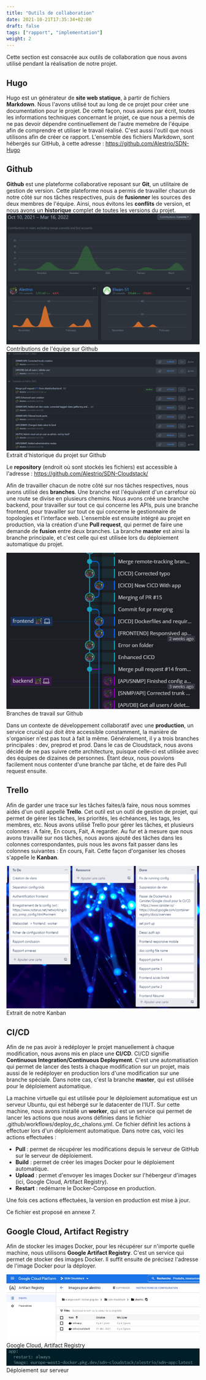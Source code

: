 ```yaml
---
title: "Outils de collaboration"
date: 2021-10-21T17:35:34+02:00
draft: false
tags: ["rapport", "implementation"]
weight: 2
---
```


Cette section est consacrée aux outils de collaboration que nous avons utilisé pendant la réalisation de notre projet.

## Hugo

Hugo est un générateur de **site web statique**, à partir de fichiers **Markdown**. Nous l'avons utilisé tout au long de ce projet pour créer une documentation pour le projet. De cette façon, nous avions par écrit, toutes les informations techniques concernant le projet, ce que nous a permis de ne pas devoir dépendre continuellement de l'autre memebre de l'équipe afin de comprendre et utiliser le travail réalisé.
C'est aussi l'outil que nous utilisons afin de créer ce rapport. L'ensemble des fichiers Markdown, sont hébergés sur GitHub, à cette adresse : https://github.com/Alestrio/SDN-Hugo

## Github

**Github** est une plateforme collaborative reposant sur **Git**, un utilitaire de gestion de version. Cette plateforme nous a permis de travailler chacun de notre côté sur nos tâches respectives, puis de **fusionner** les sources des deux membres de l'équipe. Ainsi, nous évitons les **conflits** de version, et nous avons un **historique** complet de toutes les versions du projet. 
![contributions](/images/contributions.png) Contributions de l'équipe sur Github
![historique](/images/historique.png) Extrait d'historique du projet sur Github

Le **repository** (endroit où sont stockés les fichiers) est accessible à l'adresse : https://github.com/Alestrio/SDN-Cloudstack/

Afin de travailler chacun de notre côté sur nos tâches respectives, nous avons utilisé des **branches**. Une branche est l'équivalent d'un carrefour où une route se divise en plusieurs chemins. Nous avons créé une branche backend, pour travailler sur tout ce qui concerne les APIs, puis une branche frontend, pour travailler sur tout ce qui concerne le gestionnaire de topologies et l'interface web. L'ensemble est ensuite intégré au projet en production, via la création d'une **Pull request**, qui permet de faire une demande de **fusion** entre deux branches. La branche **master** est ainsi la branche principale, et c'est celle qui est utilisée lors du déploiement automatique du projet.

![branches](/images/branches.png) Branches de travail sur Github

Dans un contexte de développement collaboratif avec une **production**, un service crucial qui doit être accessible constamment, la manière de s'organiser n'est pas tout à fait la même. Généralement, il y a trois branches principales : dev, preprod et prod. Dans le cas de Cloudstack, nous avons décidé de ne pas suivre cette architecture, puisque celle-ci est utilisée avec des équipes de dizaines de personnes. Étant deux, nous pouvions facilement nous contenter d'une branche par tâche, et de faire des Pull request ensuite.

## Trello

Afin de garder une trace sur les tâches faites/à faire, nous nous sommes aidés d'un outil appellé **Trello**. Cet outil est un outil de gestion de projet, qui permet de gérer les tâches, les priorités, les échéances, les tags, les membres, etc. Nous avons utilisé Trello pour gérer les tâches, et plusieurs colonnes : A faire, En cours, Fait, A regarder. Au fur et à mesure que nous avons travaillé sur nos tâches, nous avons ajouté des tâches dans les colonnes correspondantes, puis nous les avons fait passer dans les colonnes suivantes : En cours, Fait.
Cette façon d'organiser les choses s'appelle le **Kanban**.

![kanban](/images/kanban.png) Extrait de notre Kanban

## CI/CD

Afin de ne pas avoir à redéployer le projet manuellement à chaque modification, nous avons mis en place une **CI/CD**. CI/CD signifie **Continuous Integration/Continuous Deployment**. C'est une automatisation qui permet de lancer des tests à chaque modification sur un projet, mais aussi de le redéployer en production lors d'une modification sur une branche spéciale. Dans notre cas, c'est la branche **master**, qui est utilisée pour le déploiement automatique. 

La machine virtuelle qui est utilisée pour le déploiement automatique est un serveur Ubuntu, qui est hébergé sur le datacenter de l'IUT. Sur cette machine, nous avons installé un **worker**, qui est un service qui permet de lancer les actions que nous avons définies dans le fichier .github/workflows/deploy_dc_chalons.yml. Ce fichier définit les actions à effectuer lors d'un déploiement automatique. Dans notre cas, voici les actions effectuées :
- **Pull** : permet de récupérer les modifications depuis le serveur de GitHub sur le serveur de déploiement.
- **Build** : permet de créer les images Docker pour le déploiement automatique.
- **Upload** : permet d'envoyer les images Docker sur l'hébergeur d'images (ici, Google Cloud, Artifact Registry).
- **Restart** : redémarre le Docker-Compose en production.

Une fois ces actions effectuées, la version en production est mise à jour.

Ce fichier est proposé en annexe 7.

## Google Cloud, Artifact Registry

Afin de stocker les images Docker, pour les récupérer sur n'importe quelle machine, nous utilisons **Google Artifact Registry**. C'est un service qui permet de stocker des images Docker. Il suffit ensuite de précisez l'adresse de l'image Docker pour la déployer.

![gcp_ar](/images/gcp_ar.jpg) Google Cloud, Artifact Registry
![gcp_prod](/images/gcp_prod.jpg) Déploiement sur serveur


